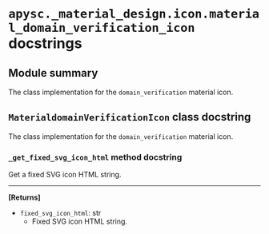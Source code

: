 # `apysc._material_design.icon.material_domain_verification_icon` docstrings

## Module summary

The class implementation for the `domain_verification` material icon.

## `MaterialdomainVerificationIcon` class docstring

The class implementation for the `domain_verification` material icon.

### `_get_fixed_svg_icon_html` method docstring

Get a fixed SVG icon HTML string.<hr>

**[Returns]**

- `fixed_svg_icon_html`: str
  - Fixed SVG icon HTML string.